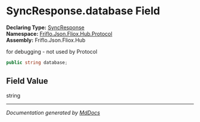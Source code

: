﻿<!--  
  <auto-generated>   
    The contents of this file were generated by a tool.  
    Changes to this file may be list if the file is regenerated  
  </auto-generated>   
-->

# SyncResponse.database Field

**Declaring Type:** [SyncResponse](../index.md)  
**Namespace:** [Friflo.Json.Fliox.Hub.Protocol](../../index.md)  
**Assembly:** Friflo.Json.Fliox.Hub

for debugging \- not used by Protocol

```csharp
public string database;
```

## Field Value

string

___

*Documentation generated by [MdDocs](https://github.com/ap0llo/mddocs)*
